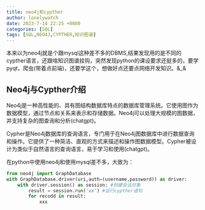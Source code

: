```yaml
---
title: neo4j和cypther
author: lonelywatch
date: 2023-7-14 22:25 +0800
categories: [SQL]
tags: [SQL,NEO4J,CYPTHER,知识图谱]
---
```

本来以为neo4j就是个跟mysql这种差不多的DBMS,结果发现用的是不同的cypther语言，还跟啥知识图谱挂钩，突然发现python的课设要求还挺多的，要学pyqt，爬虫(带着点前端)，还要学这个，想做好点还要点网络开发知识。&_&

## Neo4j与Cypther介绍

Neo4j是一种高性能的、具有图结构数据库特点的数据库管理系统。它使用图作为数据模型，通过节点和关系来表示和存储数据。Neo4j可以处理大规模的图数据，并支持复杂的图查询和分析(chatgpt)。

Cypher是Neo4j数据库的查询语言，专门用于在Neo4j图数据库中进行数据查询和操作。它提供了一种简洁、直观的方式来描述和操作图数据模型。Cypher被设计为类似于自然语言的查询语言，易于学习和使用(chatgpt)。

在python中使用neo4j和使用mysql差不多，大致为：

```python
from neo4j import GraphDatabase
with GraphDatabase.driver(uri,auth=(username,password)) as driver:
	with driver.session() as session: #创建会话对象
		result = session.run('xx') #运行cypther语句
		for recodd in result:
    		xxx
```

